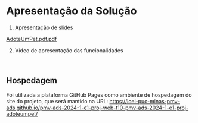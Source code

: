 # Apresentação da Solução


1. Apresentação de slides

[AdoteUmPet.pdf.pdf](https://github.com/user-attachments/files/15949110/AdoteUmPet.pdf.pdf)


2. Vídeo de apresentação das funcionalidades


<br>


## Hospedagem

Foi utilizada a plataforma GitHub Pages como ambiente de hospedagem do site do projeto, que será mantido na URL: https://icei-puc-minas-pmv-ads.github.io/pmv-ads-2024-1-e1-proj-web-t10-pmv-ads-2024-1-e1-proj-adoteumpet/
